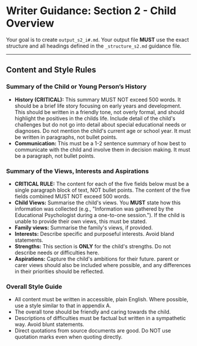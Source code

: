 # Writer Guidance: Section 2 - Child Overview

Your goal is to create `output_s2_i#.md`. Your output file **MUST** use the exact structure and all headings defined in the `_structure_s2.md` guidance file.

---

## Content and Style Rules

### Summary of the Child or Young Person’s History

*   **History (CRITICAL):** This summary MUST NOT exceed 500 words. It should be a brief life story focusing on early years and development. This should be written in a friendly tone, not overly formal,  and should highlight the positives in the childs life. Include detail of the child's challenges but do not go into detail about special educational needs or diagnoses. Do not mention the child's current age or school year. It must be written in paragraphs, not bullet points.
*   **Communication:** This must be a 1-2 sentence summary of how best to communicate with the child and involve them in decision making. It must be a paragraph, not bullet points.

### Summary of the Views, Interests and Aspirations

*   **CRITICAL RULE:** The content for each of the five fields below must be a single paragraph block of text, NOT bullet points. The content of the five fields combined MUST NOT exceed 500 words.
*   **Child Views:** Summarise the child's views. You **MUST** state how this information was collected (e.g., "Information was gathered by the Educational Psychologist during a one-to-one session."). If the child is unable to provide their own views, this must be stated.
*   **Family views:** Summarise the family's views, if provided.
*   **Interests:** Describe specific and purposeful interests. Avoid bland statements.
*   **Strengths:** This section is **ONLY** for the child's strengths. Do not describe needs or difficulties here.
*   **Aspirations:** Capture the child's ambitions for their future. parent or carer views should also be included where possible, and any differences in their priorities should be reflected.


### Overall Style Guide
*   All content must be written in accessible, plain English. Where possible, use a style similar to that in appendix A.
*   The overall tone should be friendly and caring towards the child.
*   Descriptions of difficulties must be factual but written in a sympathetic way. Avoid blunt statements.
*   Direct quotations from source documents are good. Do NOT use quotation marks even when quoting directly.


